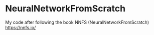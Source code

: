 # NeuralNetworkFromScratch
My code after following the book NNFS (NeuralNetworkFromScratch) https://nnfs.io/ 
